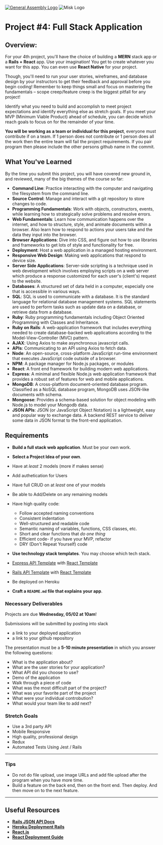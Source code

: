 [![General Assembly Logo](https://camo.githubusercontent.com/1a91b05b8f4d44b5bbfb83abac2b0996d8e26c92/687474703a2f2f692e696d6775722e636f6d2f6b6538555354712e706e67)](https://generalassemb.ly/education/web-development-immersive)
![Misk Logo](https://i.ibb.co/KmXhJbm/Webp-net-resizeimage-1.png)


# Project #4: Full Stack Application

## Overview:

For your 4th project, you'll have the choice of building a **MERN** stack app or a **Rails + React** app. Use your imagination! You get to create whatever you want for this app. You can even use **React Native** for your project.

Though, you'll need to run your user stories, wireframes, and database design by your
instructors to get their feedback and approval before you begin coding! Remember
to keep things small and focus on mastering the fundamentals – scope
creep/feature creep is the biggest pitfall for any project!

Identify what you need to build and accomplish to meet project expectations and
identify everything else as stretch goals. If you meet your MVP (Minimum Viable
Product) ahead of schedule, you can decide which reach goals to focus on for the
remainder of your time.

**You will be working as a team or individual for this project**, everyone must contribute if on a team. If 1 person does not contribute or 1 person does all the work then the entire team will fail the project requirements. If you pair program then please include the other persons github name in the commit.

## What You've Learned

By the time you submit this project, you will have covered new ground in, and reviewed, many of the big themes of the course so far:

- **Command Line**: Practice interacting with the computer and navigating the filesystem from the command line.
- **Source Control**: Manage and interact with a git repository to store changes to code.
- **Programming Fundamentals**: Work with objects, constructors, events, while learning how to strategically solve problems and resolve errors.
- **Web Fundamentals**: Learn how communication happens over the internet, and how to structure, style, and animate documents within a browser. Also learn how to respond to actions your users take and the data they input into the browser.
- **Browser Applications**: Dive into CSS, and figure out how to use libraries and frameworks to get lots of style and functionality for free.
- **Deployment**: Host a web application in a managed hosting environment.
- **Responsive Web Design**: Making web applications that respond to device size.
- **Server Side Applications**: Server-side scripting is a technique used in web development which involves employing scripts on a web server which produce a response customized for each user's (client's) request to the website.
- **Databases**: A structured set of data held in a computer, especially one that is accessible in various ways.
- **SQL**: SQL is used to communicate with a database. It is the standard language for relational database management systems. SQL statements are used to perform tasks such as update data on a database, or retrieve data from a database.
- **Ruby**: Ruby programming fundamentals including Object Oriented Programming with Classes and Inheritance.
- **Ruby on Rails**: A web-application framework that includes everything needed to create database-backed web applications according to the Model-View-Controller (MVC) pattern.
- **AJAX**: Using Axios to make asynchronous javascript calls.
- **APIs**: Communicating to an API using Axios to fetch data.
- **Node**: An open-source, cross-platform JavaScript run-time environment that executes JavaScript code outside of a browser.
- **NPM**: A package manager for Node.js packages, or modules 
- **React**: A front end framework for building modern web applications.
- **Express**: A minimal and flexible Node.js web application framework that provides a robust set of features for web and mobile applications.
- **MongoDB**: A cross-platform document-oriented database program. Classified as a NoSQL database program, MongoDB uses JSON-like documents with schema.
- **Mongoose**: Provides a schema-based solution for object modeling with Node.js to model your Mongodb data.
- **JSON APIs**: JSON (or JavaScript Object Notation) is a lightweight, easy and popular way to exchange data. A backend REST service to deliver some data in JSON format to the front-end application.

## Requirements

- **Build a full stack web application**.  Must be your own work.
- **Select a Project Idea of your own**.
- Have at _least_ 2 models (more if makes sense)
- Add authetication for Users
- Have full CRUD on at _least_ one of your models
- Be able to Add/Delete on any remaining models
- Have high quality code:
    - Follow accepted naming conventions
    - Consistent indentation
    - Well-structured and readable code
    - Semantic naming of variables, functions, CSS classes, etc.
    - Short and clear functions that _do one thing_
    - Efficient code- if you have your MVP, refactor
    - DRY (Don't Repeat Yourself) code
- **Use technology stack templates**.  You may choose which tech stack.
 - [Express API Template](https://github.com/sei-curiosity/express-api-template) with [React Template](https://github.com/sei-curiosity/react-template)
  - [Rails API Template](https://github.com/sei-curiosity/rails-api-template) with [React Template](https://github.com/sei-curiosity/react-template)

- Be deployed on Heroku
- **Craft a `README.md` file that explains your app**.

### Necessary Deliverables

Projects are due **Wednesday, 05/02 at 10am**!  

Submissions will be submitted by posting into slack
- a link to your deployed application 
- a link to your github repository

The presentation must be a **5-10 minute presentation** in which you answer the following questions:
  - What is the application about?
  - What are the user stories for your application?
  - What API did you choose to use?
  - Demo of the application
  - Walk through a piece of code
  - What was the most difficult part of the project?
  - What was your favorite part of the project
  - What were your individual controbution?
  - What would your team like to add next?
  
### Stretch Goals

- Use a 3rd party API 
- Mobile Responsive
- High quality, professional design
- Redux
- Automated Tests Using Jest / Rails

---

### Tips

- Do not do file upload, use image URLs and add file upload after the program when you have more time.
- Build a feature on the back end, then on the front end.  Then deploy.  And then move on to the next feature.

---

## Useful Resources

- **[Rails JSON API Docs](https://guides.rubyonrails.org/api_app.html)**
- **[Heroku Deployment Rails](https://devcenter.heroku.com/articles/getting-started-with-rails5)**
- **[React.js](https://reactjs.org/)**
- **[React Deployment Guide](https://github.com/gitname/react-gh-pages)**

